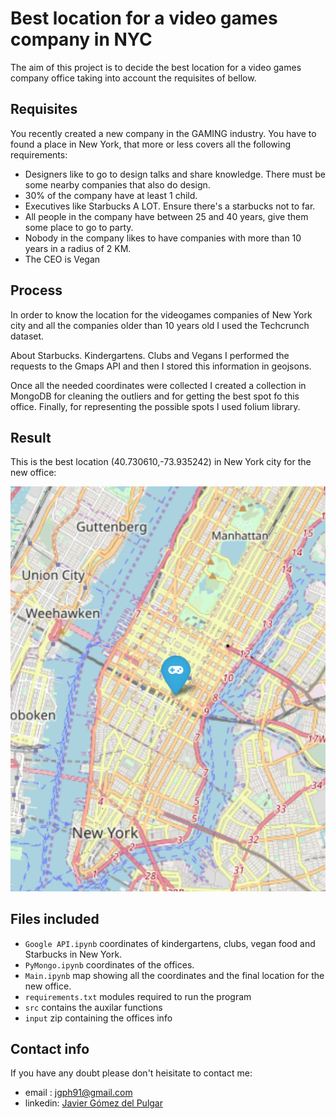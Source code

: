 # Best location for a video games company in NYC

The aim of this project is to decide the best location for a video games company office taking into account the requisites of bellow.  

## Requisites

You recently created a new company in the GAMING industry. You have to found a place in New York, that more or less covers all the following requirements:  

- Designers like to go to design talks and share knowledge. There must be some nearby companies that also do design.  
- 30% of the company have at least 1 child.  
- Executives like Starbucks A LOT. Ensure there's a starbucks not to far.  
- All people in the company have between 25 and 40 years, give them some place to go to party.  
- Nobody in the company likes to have companies with more than 10 years in a radius of 2 KM.  
- The CEO is Vegan

## Process

In order to know the location for the videogames companies of New York city and all the companies older than 10 years old I used the Techcrunch dataset.  

About Starbucks. Kindergartens. Clubs and Vegans I performed the requests to the Gmaps API and then I stored this information in geojsons.  

Once all the needed coordinates were collected I created a collection in MongoDB for cleaning the outliers and for getting the best spot fo this office. Finally, for representing the possible spots I used folium library.    

## Result

This is the best location (40.730610,-73.935242) in New York city for the new office:

<a href="https://github.com/jgph91"><img align:center src="./output/Final_location.png" title="Final location" alt="Videogames office"></a>


## Files included

- `Google API.ipynb` coordinates of kindergartens, clubs, vegan food and Starbucks in New York.  
- `PyMongo.ipynb` coordinates of the offices.  
- `Main.ipynb` map showing all the coordinates and the   final location for the new office.
- `requirements.txt` modules required to run the program
- `src` contains the auxilar functions
- `input` zip containing the offices info
​
## Contact info

If you have any doubt please don't heisitate to contact me:

- email : jgph91@gmail.com
- linkedin:  <a href="https://www.linkedin.com/in/javier-gomez-del-pulgar/?locale=en_US">Javier Gómez del Pulgar</a>
